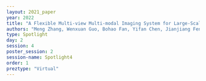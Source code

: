 ```yaml
---
layout: 2021_paper
year: 2022
title: "A Flexible Multi-view Multi-modal Imaging System for Large-Scale Outdoor Scenes"
authors: "Meng Zhang, Wenxuan Guo, Bohao Fan, Yifan Chen, Jianjiang Feng and Jie Zhou"
type: Spotlight
day: 2
session: 4
poster_session: 2
session-name: Spotlight4
order: 1
preztype: "Virtual"
---
```

